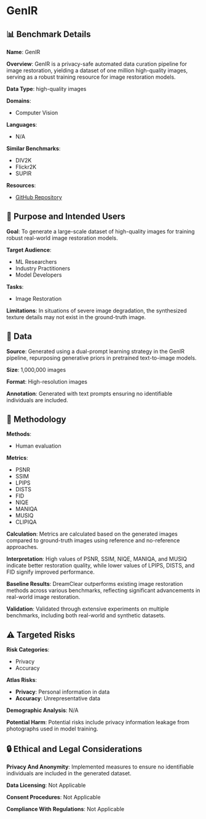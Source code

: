 # GenIR

## 📊 Benchmark Details

**Name**: GenIR

**Overview**: GenIR is a privacy-safe automated data curation pipeline for image restoration, yielding a dataset of one million high-quality images, serving as a robust training resource for image restoration models.

**Data Type**: high-quality images

**Domains**:
- Computer Vision

**Languages**:
- N/A

**Similar Benchmarks**:
- DIV2K
- Flickr2K
- SUPIR

**Resources**:
- [GitHub Repository](https://github.com/shallowdream204/DreamClear)

## 🎯 Purpose and Intended Users

**Goal**: To generate a large-scale dataset of high-quality images for training robust real-world image restoration models.

**Target Audience**:
- ML Researchers
- Industry Practitioners
- Model Developers

**Tasks**:
- Image Restoration

**Limitations**: In situations of severe image degradation, the synthesized texture details may not exist in the ground-truth image.

## 💾 Data

**Source**: Generated using a dual-prompt learning strategy in the GenIR pipeline, repurposing generative priors in pretrained text-to-image models.

**Size**: 1,000,000 images

**Format**: High-resolution images

**Annotation**: Generated with text prompts ensuring no identifiable individuals are included.

## 🔬 Methodology

**Methods**:
- Human evaluation

**Metrics**:
- PSNR
- SSIM
- LPIPS
- DISTS
- FID
- NIQE
- MANIQA
- MUSIQ
- CLIPIQA

**Calculation**: Metrics are calculated based on the generated images compared to ground-truth images using reference and no-reference approaches.

**Interpretation**: High values of PSNR, SSIM, NIQE, MANIQA, and MUSIQ indicate better restoration quality, while lower values of LPIPS, DISTS, and FID signify improved performance.

**Baseline Results**: DreamClear outperforms existing image restoration methods across various benchmarks, reflecting significant advancements in real-world image restoration.

**Validation**: Validated through extensive experiments on multiple benchmarks, including both real-world and synthetic datasets.

## ⚠️ Targeted Risks

**Risk Categories**:
- Privacy
- Accuracy

**Atlas Risks**:
- **Privacy**: Personal information in data
- **Accuracy**: Unrepresentative data

**Demographic Analysis**: N/A

**Potential Harm**: Potential risks include privacy information leakage from photographs used in model training.

## 🔒 Ethical and Legal Considerations

**Privacy And Anonymity**: Implemented measures to ensure no identifiable individuals are included in the generated dataset.

**Data Licensing**: Not Applicable

**Consent Procedures**: Not Applicable

**Compliance With Regulations**: Not Applicable
